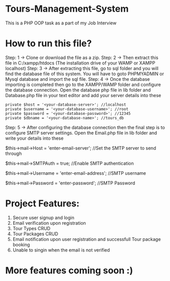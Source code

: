# Tours-Management-System
This is a PHP OOP task as a part of my Job Interview
# How to run this file?
Step: 1 -> Clone or download the file as a zip.
Step: 2 -> Then extract this file in C:/xampp/htdocs (The installation drive of your WAMP or XAMPP localhost)
Step: 3 -> After extracting this file, go to sql folder and you will find the database file of this system. You will have to goto PHPMYADMIN or Mysql database and import the sql file.
Step: 4 -> Once the database importing is completed then go to the XAMPP/WAMP folder and configure the database connection. Open the database php file in lib folder and Database.php file in your text editor and add your server details into these
    
    private $host = '<your-database-server>'; //localhost
    private $username = '<your-database-username>'; //root
    private $password = '<your-database-password>'; //12345
    private $dbname = '<your-database-name>'; //tours_db
    
Step: 5 -> After configuring the database connection then the final step is to configure SMTP server settings. Open the Email.php file in lib folder and write your details into these

  $this->mail->Host       = 'enter-email-server';                   //Set the SMTP server to send through
  
  $this->mail->SMTPAuth   = true;                                   //Enable SMTP authentication
  
  $this->mail->Username   = 'enter-email-address';                  //SMTP username
  
  $this->mail->Password   = 'enter-password';                       //SMTP Password
  
  
  # Project Features:
  1) Secure user signup and login
  2) Email verification upon registration
  3) Tour Types CRUD
  4) Tour Packages CRUD
  5) Email notification upon user registration and successfull Tour package booking
  6) Unable to singin when the email is not verified

# More features coming soon :)
